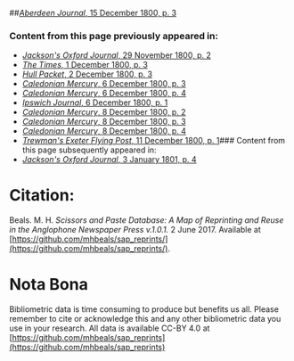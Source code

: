 ##[*Aberdeen Journal*, 15 December 1800, p. 3](https://mhbeals.github.io/sap_html/Aberdeen-Journal/Aberdeen-Journal-15-December-1800-p-3)

### Content from this page previously appeared in:
+ [*Jackson's Oxford Journal*, 29 November 1800, p. 2](https://mhbeals.github.io/sap_html/Jackson's-Oxford-Journal/Jackson's-Oxford-Journal-29-November-1800-p-2)
+ [*The Times*, 1 December 1800, p. 3](https://mhbeals.github.io/sap_html/The-Times/The-Times-1-December-1800-p-3)
+ [*Hull Packet*, 2 December 1800, p. 3](https://mhbeals.github.io/sap_html/Hull-Packet/Hull-Packet-2-December-1800-p-3)
+ [*Caledonian Mercury*, 6 December 1800, p. 3](https://mhbeals.github.io/sap_html/Caledonian-Mercury/Caledonian-Mercury-6-December-1800-p-3)
+ [*Caledonian Mercury*, 6 December 1800, p. 4](https://mhbeals.github.io/sap_html/Caledonian-Mercury/Caledonian-Mercury-6-December-1800-p-4)
+ [*Ipswich Journal*, 6 December 1800, p. 1](https://mhbeals.github.io/sap_html/Ipswich-Journal/Ipswich-Journal-6-December-1800-p-1)
+ [*Caledonian Mercury*, 8 December 1800, p. 2](https://mhbeals.github.io/sap_html/Caledonian-Mercury/Caledonian-Mercury-8-December-1800-p-2)
+ [*Caledonian Mercury*, 8 December 1800, p. 3](https://mhbeals.github.io/sap_html/Caledonian-Mercury/Caledonian-Mercury-8-December-1800-p-3)
+ [*Caledonian Mercury*, 8 December 1800, p. 4](https://mhbeals.github.io/sap_html/Caledonian-Mercury/Caledonian-Mercury-8-December-1800-p-4)
+ [*Trewman's Exeter Flying Post*, 11 December 1800, p. 1](https://mhbeals.github.io/sap_html/Trewman's-Exeter-Flying-Post/Trewman's-Exeter-Flying-Post-11-December-1800-p-1)### Content from this page subsequently appeared in:
+ [*Jackson's Oxford Journal*, 3 January 1801, p. 4](https://mhbeals.github.io/sap_html/Jackson's-Oxford-Journal/Jackson's-Oxford-Journal-3-January-1801-p-4)
                    
# Citation: 

Beals. M. H. *Scissors and Paste Database: A Map of Reprinting and Reuse in the Anglophone Newspaper Press v.1.0.1.* 2 June 2017. Available at [https://github.com/mhbeals/sap_reprints/](https://github.com/mhbeals/sap_reprints/). 
                    
# Nota Bona

Bibliometric data is time consuming to produce but benefits us all. Please remember to cite or acknowledge this and any other bibliometric data you use in your research. All data is available CC-BY 4.0 at [https://github.com/mhbeals/sap_reprints](https://github.com/mhbeals/sap_reprints)